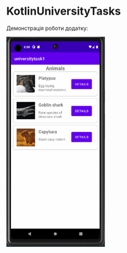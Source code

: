 # KotlinUniversityTasks

Демонстрація роботи додатку:

<img src="https://github.com/OleksandrTolmachov/KotlinUniversityTasks/blob/master/UniversityTask1/Animation.gif" height="550"/>

